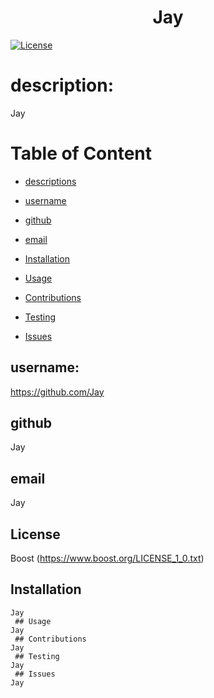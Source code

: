 
<h1 align="center">Jay</h1>

[![License](https://img.shields.io/badge/License-Boost_1.0-lightblue.svg)](https://www.boost.org/LICENSE_1_0.txt)

# description:
  Jay

  # Table of Content
  - [descriptions](#description)
  - [username](#username)
  - [github](#github)
  - [email](#email)
   
- [Installation](#Installation) 
- [Usage](#Usage) 
- [Contributions](#Contributions) 
- [Testing](#Testing) 
- [Issues](#Issues)

## username:
https://github.com/Jay

## github
Jay

## email
Jay
 ## License
  Boost
  (https://www.boost.org/LICENSE_1_0.txt)
   ## Installation
    Jay
     ## Usage
    Jay
     ## Contributions
    Jay
     ## Testing
    Jay
     ## Issues
    Jay
    
